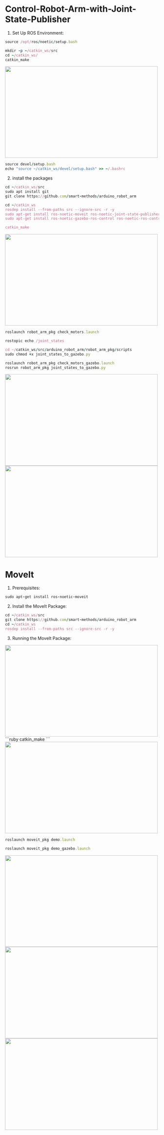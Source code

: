 # Control-Robot-Arm-with-Joint-State-Publisher
1. Set Up ROS Environment:
```ruby
source /opt/ros/noetic/setup.bash

mkdir -p ~/catkin_ws/src
cd ~/catkin_ws/
catkin_make
```
<img src="https://github.com/DeemaEssam/DeemaEssam.github.io/assets/106381596/485db32d-0524-4e54-8600-e9070a451e24" data-canonical-src="https://gyazo.com/eb5c5741b6a9a16c692170a41a49c858.png" width="500" height="300" />

```ruby
source devel/setup.bash
echo "source ~/catkin_ws/devel/setup.bash" >> ~/.bashrc
```
2. install the packages
```ruby
cd ~/catkin_ws/src
sudo apt install git
git clone https://github.com/smart-methods/arduino_robot_arm

cd ~/catkin_ws
rosdep install --from-paths src --ignore-src -r -y
sudo apt-get install ros-noetic-moveit ros-noetic-joint-state-publisher ros-noetic-joint-state-publisher-gui
sudo apt-get install ros-noetic-gazebo-ros-control ros-noetic-ros-controllers ros-noetic-ros-control

catkin_make
```
<img src="https://github.com/DeemaEssam/DeemaEssam.github.io/assets/106381596/969e9009-9de4-42af-970f-5f672e93be17" data-canonical-src="https://gyazo.com/eb5c5741b6a9a16c692170a41a49c858.png" width="500" height="300" />

```ruby
roslaunch robot_arm_pkg check_motors.launch

rostopic echo /joint_states

cd ~/catkin_ws/src/arduino_robot_arm/robot_arm_pkg/scripts
sudo chmod +x joint_states_to_gazebo.py

roslaunch robot_arm_pkg check_motors_gazebo.launch
rosrun robot_arm_pkg joint_states_to_gazebo.py
```


<img src="https://github.com/DeemaEssam/DeemaEssam.github.io/assets/106381596/2e951ca3-f108-4a55-9209-8d13cb296475" data-canonical-src="https://gyazo.com/eb5c5741b6a9a16c692170a41a49c858.png" width="500" height="300" />
<img src="https://github.com/DeemaEssam/DeemaEssam.github.io/assets/106381596/eb371d77-5709-4da4-8e00-6c089abc1f10" data-canonical-src="https://gyazo.com/eb5c5741b6a9a16c692170a41a49c858.png" width="500" height="300" />




# MoveIt
1. Prerequisites:
```ruby
sudo apt-get install ros-noetic-moveit
```
2. Install the MoveIt Package:
```ruby
cd ~/catkin_ws/src
git clone https://github.com/smart-methods/arduino_robot_arm
cd ~/catkin_ws
rosdep install --from-paths src --ignore-src -r -y
```
3. Running the MoveIt Package:

<img src="https://github.com/DeemaEssam/DeemaEssam.github.io/assets/106381596/770371d4-9671-45b3-8bf2-b20ad5f77df4" data-canonical-src="https://gyazo.com/eb5c5741b6a9a16c692170a41a49c858.png" width="500" height="300" />
```ruby
catkin_make
```

<img src="https://github.com/DeemaEssam/DeemaEssam.github.io/assets/106381596/c696b707-9b0e-439b-8239-b062b0d0e956" data-canonical-src="https://gyazo.com/eb5c5741b6a9a16c692170a41a49c858.png" width="500" height="300" />

```ruby
roslaunch moveit_pkg demo.launch

roslaunch moveit_pkg demo_gazebo.launch
```

<img src="https://github.com/DeemaEssam/DeemaEssam.github.io/assets/106381596/d5d2a37a-d9a8-4c58-847c-0f764ccaaf41" data-canonical-src="https://gyazo.com/eb5c5741b6a9a16c692170a41a49c858.png" width="500" height="300" />
<img src="https://github.com/DeemaEssam/DeemaEssam.github.io/assets/106381596/f17af1f8-8d7f-4bda-9271-718654026978" data-canonical-src="https://gyazo.com/eb5c5741b6a9a16c692170a41a49c858.png" width="500" height="300" />
<img src="https://github.com/DeemaEssam/DeemaEssam.github.io/assets/106381596/2f48dd7e-3bd0-4d68-9110-38a740d7d929" data-canonical-src="https://gyazo.com/eb5c5741b6a9a16c692170a41a49c858.png" width="500" height="300" />
